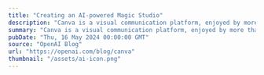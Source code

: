 ```yaml
---
title: "Creating an AI-powered Magic Studio"
description: "Canva is a visual communication platform, enjoyed by more than 175 million people monthly to make presentations, videos, documents, websites, social media graphics and more. A majority of the world’s knowledge workers lack design training, but Canva’s combination of an easy-to-use interface, vast libraries, and time-saving tools allows anyone to create visually compelling content."
summary: "Canva is a visual communication platform, enjoyed by more than 175 million people monthly to make presentations, videos, documents, websites, social media graphics and more. A majority of the world’s knowledge workers lack design training, but Canva’s combination of an easy-to-use interface, vast libraries, and time-saving tools allows anyone to create visually compelling content."
pubDate: "Thu, 16 May 2024 00:00:00 GMT"
source: "OpenAI Blog"
url: "https://openai.com/blog/canva"
thumbnail: "/assets/ai-icon.png"
---
```


